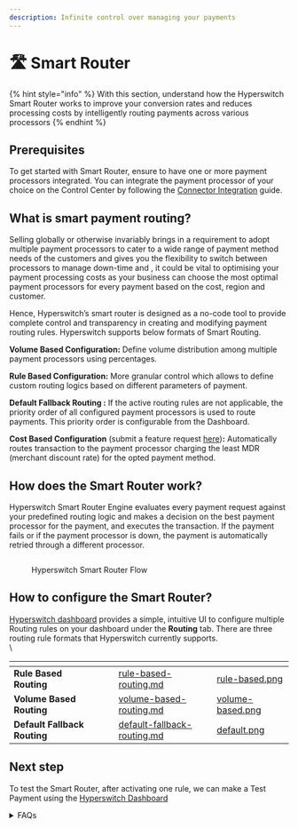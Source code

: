 ```yaml
---
description: Infinite control over managing your payments
---
```


# 🛣️ Smart Router

{% hint style="info" %}
With this section, understand how the Hyperswitch Smart Router works to improve your conversion rates and reduces processing costs by intelligently routing payments across various processors
{% endhint %}

## Prerequisites

To get started with Smart Router, ensure to have one or more payment processors integrated. You can integrate the payment processor of your choice on the Control Center by following the [Connector Integration](../../../hyperswitch-cloud/connectors/) guide.

## What is smart payment routing?

Selling globally or otherwise invariably brings in a requirement to adopt multiple payment processors to cater to a wide range of payment method needs of the customers and gives you the flexibility to switch between processors to manage down-time and , it could be vital to optimising your payment processing costs as your business can choose the most optimal payment processors for every payment based on the cost, region and customer.

Hence, Hyperswitch’s smart router is designed as a no-code tool to provide complete control and transparency in creating and modifying payment routing rules. Hyperswitch supports below formats of Smart Routing.

**Volume Based Configuration:** Define volume distribution among multiple payment processors using percentages.

**Rule Based Configuration:** More granular control which allows to define custom routing logics based on different parameters of payment.

**Default Fallback Routing :** If the active routing rules are not applicable, the priority order of all configured payment processors is used to route payments. This priority order is configurable from the Dashboard.

**Cost Based Configuration** (submit a feature request [here](https://github.com/hyperswitchpay/hyperswitch/discussions/new?category=ideas-feature-requests))**:** Automatically routes transaction to the payment processor charging the least MDR (merchant discount rate) for the opted payment method.

## How does the Smart Router work?

Hyperswitch Smart Router Engine evaluates every payment request against your predefined routing logic and makes a decision on the best payment processor for the payment, and executes the transaction. If the payment fails or if the payment processor is down, the payment is automatically retried through a different processor.

<figure><img src="../../../.gitbook/assets/Smart Routing Flow.drawio.png" alt=""><figcaption><p>Hyperswitch Smart Router Flow</p></figcaption></figure>

## How to configure the Smart Router?

[Hyperswitch dashboard](https://app.hyperswitchpay.com/routing) provides a simple, intuitive UI to configure multiple Routing rules on your dashboard under the **Routing** tab. There are three routing rule formats that Hyperswitch currently supports.\
\\

<table data-view="cards"><thead><tr><th></th><th></th><th></th><th data-hidden data-card-target data-type="content-ref"></th><th data-hidden data-card-cover data-type="files"></th></tr></thead><tbody><tr><td><strong>Rule Based Routing</strong></td><td></td><td></td><td><a href="rule-based-routing.md">rule-based-routing.md</a></td><td><a href="../../../.gitbook/assets/rule-based.png">rule-based.png</a></td></tr><tr><td><strong>Volume Based Routing</strong></td><td></td><td></td><td><a href="volume-based-routing.md">volume-based-routing.md</a></td><td><a href="../../../.gitbook/assets/volume-based.png">volume-based.png</a></td></tr><tr><td><strong>Default Fallback Routing</strong></td><td></td><td></td><td><a href="default-fallback-routing.md">default-fallback-routing.md</a></td><td><a href="../../../.gitbook/assets/default.png">default.png</a></td></tr></tbody></table>

## Next step

To test the Smart Router, after activating one rule, we can make a Test Payment using the [Hyperswitch Dashboard](https://app.hyperswitchpay.com/sdk)

<details>

<summary>FAQs</summary>

**1. What parameters can I use to configure routing rules?**

The rule-based routing supports setting up advanced rule configuration based on all critical /payments parameters such as Payment Method, Payment Method Type, Country, Currency, Amount etc.

**2. Why did my payment go through 'Y' connector even though I have specified 'X' in my routing configuration? OR Why is it showing me 'Abc' payment method in SDK checkout even though I have not enabled it for the 'X' connector that I'm routing my payments through?**

There can be multiple reasons why this happened but all of them can be boiled down to a "connector eligibility failure" for a given payment. We'll walk through a common scenario to examine what this really means.

* Imagine that you configured two connectors for your account. Say `Stripe`, then `Adyen`, in that order. Since you configured them in that order, your default fallback looks like this: `[Stripe, Adyen]` (connectors are appended to the end of your default fallback list when configured for the first time)
* In your connectors dashboard, you enable Cards for Stripe, and ApplePay for Adyen.
* Now you create a new Volume-based routing configuration, and you configure it to route 100% of your traffic through Stripe for now.
* Now you go ahead and open up the Hyperswitch SDK to make a test payment. In the payment method selection area, you can see two buttons, one for `Cards` and one for `ApplePay`.
  * This is where you run into your first question. "Why is it showing me ApplePay even though I have configured 100% of my payments to go through Stripe, and ApplePay is not enabled for Stripe?"
  * The answer to this is, the payment methods that are shown to the customer in the SDK aren't conscious of your routing configuration. We prioritize giving your customers the complete spread of all enabled payment methods across all of your enabled connectors. Therefore, if you specifically do not wish for ApplePay to appear on your checkout screen, you need to disable it in `Adyen` here, even though your routing configuration makes no mention of Adyen.
* Now you select `ApplePay`, go through the required steps, confirm the payment, and it succeeds. You go to your payments dashboard and see that the payment went through `Adyen`.
  * This is where you run into the second question. "Why is the payment going through `Adyen` even though I have set my routing configuration to route 100% of my payments through `Stripe`?
  * The answer to this carries over from the previous point. Since we displayed `ApplePay` on the checkout screen even though it wasn't enabled for your preferred connector `Stripe`, we need to adhere to your connector payment method configuration and ensure the payment goes through the right connector, here, `Adyen` since `ApplePay` is only enabled for Adyen. To briefly explain how Hyperswitch reaches this conclusion :-
    * Hyperswitch runs your configured routing algorithm. Since this is `100% Stripe`, Hyperswitch receives `Stripe` as the outuput.
    * Hyperswitch then runs an Eligibility Analysis on the output (`Stripe`) to gauge its eligibility for the current payment. The Eligibility Analysis fails once Hyperswitch realizes that the payment is made through `ApplePay` which is not enabled for `Stripe`
    * The application then goes into fallback mode and loads your `default fallback`, which is `[Stripe, Adyen]` as seen earlier.
    * The application looks through the list in order. It ignores `Stripe` since it has already failed the Eligibility Analysis. It instead subjects `Adyen` (the next connector in the list) to the same Eligibility Analysis.
    * This time the analysis passes since `ApplePay` is enabled for `Adyen`.
    * Hyperswitch takes `Adyen` as the final connector to make the payment through even though your configuration says `100% Stripe`.
  * This fallback flow is taken when none of the connectors in the output of routing are eligible for the payment. This is done in an effort to maximize the success rate of the payment even if it means deviating from the currently active routing configuration.

</details>
